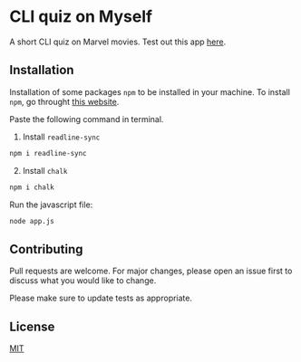 # CLI quiz on Myself
A short CLI quiz on Marvel movies.
Test out this app [here](https://replit.com/@ashutoshash1999/Do-you-know-me?embed=1&ouput=1).

## Installation
Installation of some packages `npm` to be installed in your machine.
To install `npm`, go throught [this website](https://nodejs.org/en/).

Paste the following command in terminal.
1. Install `readline-sync`
```bash
npm i readline-sync
```
2. Install `chalk`
```bash
npm i chalk
```
Run the javascript file:
```bash
node app.js
```

## Contributing
Pull requests are welcome. For major changes, please open an issue first to discuss what you would like to change.

Please make sure to update tests as appropriate.

## License
[MIT](https://choosealicense.com/licenses/mit/)